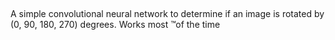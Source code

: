 ##

A simple convolutional neural network to determine if an image is rotated by (0, 90, 180, 270) degrees. Works most ™of the time
